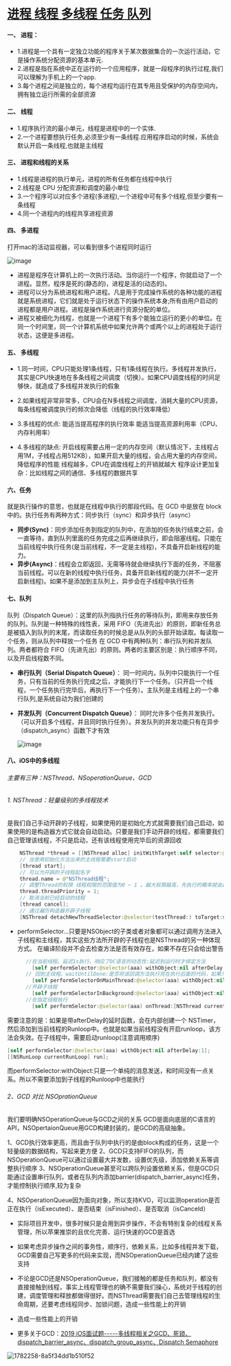 # [进程 线程 多线程 任务 队列](https://github.com/yytmzys/blog/issues/32)

#### 一、 进程：
*   1.进程是一个具有一定独立功能的程序关于某次数据集合的一次运行活动，它是操作系统分配资源的基本单元.
*   2.进程是指在系统中正在运行的一个应用程序，就是一段程序的执行过程,我们可以理解为手机上的一个app.
*   3.每个进程之间是独立的，每个进程均运行在其专用且受保护的内存空间内，拥有独立运行所需的全部资源

#### 二、 线程

*   1.程序执行流的最小单元，线程是进程中的一个实体.
*   2.一个进程要想执行任务,必须至少有一条线程.应用程序启动的时候，系统会默认开启一条线程,也就是主线程

#### 三、 进程和线程的关系

*   1.线程是进程的执行单元，进程的所有任务都在线程中执行
*   2.线程是 CPU 分配资源和调度的最小单位
*   3.一个程序可以对应多个进程(多进程),一个进程中可有多个线程,但至少要有一条线程
*   4.同一个进程内的线程共享进程资源

#### 四、 多进程

打开mac的活动监视器，可以看到很多个进程同时运行

![image](//upload-images.jianshu.io/upload_images/1782258-8cd1eaa9a3249873.png?imageMogr2/auto-orient/strip|imageView2/2/w/1200/format/webp)

*   进程是程序在计算机上的一次执行活动。当你运行一个程序，你就启动了一个进程。显然，程序是死的(静态的)，进程是活的(动态的)。
*   进程可以分为系统进程和用户进程。凡是用于完成操作系统的各种功能的进程就是系统进程，它们就是处于运行状态下的操作系统本身;所有由用户启动的进程都是用户进程。进程是操作系统进行资源分配的单位。
*   进程又被细化为线程，也就是一个进程下有多个能独立运行的更小的单位。在同一个时间里，同一个计算机系统中如果允许两个或两个以上的进程处于运行状态，这便是多进程。

#### 五、 多线程

*   1.同一时间，CPU只能处理1条线程，只有1条线程在执行。多线程并发执行，其实是CPU快速地在多条线程之间调度（切换）。如果CPU调度线程的时间足够快，就造成了多线程并发执行的假象

*   2.如果线程非常非常多，CPU会在N多线程之间调度，消耗大量的CPU资源，每条线程被调度执行的频次会降低（线程的执行效率降低）

*   3.多线程的优点:
    能适当提高程序的执行效率
    能适当提高资源利用率（CPU、内存利用率）

*   4.多线程的缺点:
    开启线程需要占用一定的内存空间（默认情况下，主线程占用1M，子线程占用512KB），如果开启大量的线程，会占用大量的内存空间，降低程序的性能
    线程越多，CPU在调度线程上的开销就越大
    程序设计更加复杂：比如线程之间的通信、多线程的数据共享

#### 六、任务

就是执行操作的意思，也就是在线程中执行的那段代码。在 GCD 中是放在 block 中的。执行任务有两种方式：同步执行（sync）和异步执行（async）

*   **同步(Sync)**：同步添加任务到指定的队列中，在添加的任务执行结束之前，会一直等待，直到队列里面的任务完成之后再继续执行，即会阻塞线程。只能在当前线程中执行任务(是当前线程，不一定是主线程)，不具备开启新线程的能力。
*   **异步(Async)**：线程会立即返回，无需等待就会继续执行下面的任务，不阻塞当前线程。可以在新的线程中执行任务，具备开启新线程的能力(并不一定开启新线程)。如果不是添加到主队列上，异步会在子线程中执行任务

#### 七、队列

队列（Dispatch Queue）：这里的队列指执行任务的等待队列，即用来存放任务的队列。队列是一种特殊的线性表，采用 FIFO（先进先出）的原则，即新任务总是被插入到队列的末尾，而读取任务的时候总是从队列的头部开始读取。每读取一个任务，则从队列中释放一个任务
在 GCD 中有两种队列：串行队列和并发队列。两者都符合 FIFO（先进先出）的原则。两者的主要区别是：执行顺序不同，以及开启线程数不同。

*   **串行队列（Serial Dispatch Queue）**：
    同一时间内，队列中只能执行一个任务，只有当前的任务执行完成之后，才能执行下一个任务。（只开启一个线程，一个任务执行完毕后，再执行下一个任务）。主队列是主线程上的一个串行队列,是系统自动为我们创建的

*   **并发队列（Concurrent Dispatch Queue）**：
    同时允许多个任务并发执行。（可以开启多个线程，并且同时执行任务）。并发队列的并发功能只有在异步（dispatch_async）函数下才有效

    ![image](//upload-images.jianshu.io/upload_images/1782258-f8b19e132a6181be.png?imageMogr2/auto-orient/strip|imageView2/2/w/1200/format/webp)

#### 八、iOS中的多线程

###### 主要有三种：NSThread、NSoperationQueue、GCD

###### 1\. NSThread：轻量级别的多线程技术

是我们自己手动开辟的子线程，如果使用的是初始化方式就需要我们自己启动，如果使用的是构造器方式它就会自动启动。只要是我们手动开辟的线程，都需要我们自己管理该线程，不只是启动，还有该线程使用完毕后的资源回收

```Swift
    NSThread *thread = [[NSThread alloc] initWithTarget:self selector:@selector(testThread:) object:@"我是参数"];
    // 当使用初始化方法出来的主线程需要start启动
    [thread start];
    // 可以为开辟的子线程起名字
    thread.name = @"NSThread线程";
    // 调整Thread的权限 线程权限的范围值为0 ~ 1 。越大权限越高，先执行的概率就会越高，由于是概率，所以并不能很准确的的实现我们想要的执行顺序，默认值是0.5
    thread.threadPriority = 1;
    // 取消当前已经启动的线程
    [thread cancel];
    // 通过遍历构造器开辟子线程
    [NSThread detachNewThreadSelector:@selector(testThread:) toTarget:self withObject:@"构造器方式"];

```

*   performSelector...只要是NSObject的子类或者对象都可以通过调用方法进入子线程和主线程，其实这些方法所开辟的子线程也是NSThread的另一种体现方式。
    在编译阶段并不会去检查方法是否有效存在，如果不存在只会给出警告

```Swift
      //在当前线程。延迟1s执行。响应了OC语言的动态性:延迟到运行时才绑定方法
        [self performSelector:@selector(aaa) withObject:nil afterDelay:1];
      // 回到主线程。waitUntilDone:是否将该回调方法执行完在执行后面的代码，如果为YES:就必须等回调方法执行完成之后才能执行后面的代码，说白了就是阻塞当前的线程；如果是NO：就是不等回调方法结束，不会阻塞当前线程
        [self performSelectorOnMainThread:@selector(aaa) withObject:nil waitUntilDone:YES];
      //开辟子线程
        [self performSelectorInBackground:@selector(aaa) withObject:nil];
      //在指定线程执行
        [self performSelector:@selector(aaa) onThread:[NSThread currentThread] withObject:nil waitUntilDone:YES]

```

需要注意的是：如果是带afterDelay的延时函数，会在内部创建一个 NSTimer，然后添加到当前线程的Runloop中。也就是如果当前线程没有开启runloop，该方法会失效。在子线程中，需要启动runloop(注意调用顺序)

```Swift
[self performSelector:@selector(aaa) withObject:nil afterDelay:1];
[[NSRunLoop currentRunLoop] run];

```

而performSelector:withObject:只是一个单纯的消息发送，和时间没有一点关系。所以不需要添加到子线程的Runloop中也能执行

###### 2、GCD 对比 NSOprationQueue

我们要明确NSOperationQueue与GCD之间的关系
GCD是面向底层的C语言的API，NSOpertaionQueue用GCD构建封装的，是GCD的高级抽象。

1、GCD执行效率更高，而且由于队列中执行的是由block构成的任务，这是一个轻量级的数据结构，写起来更方便
2、GCD只支持FIFO的队列，而NSOperationQueue可以通过设置最大并发数，设置优先级，添加依赖关系等调整执行顺序
3、NSOperationQueue甚至可以跨队列设置依赖关系，但是GCD只能通过设置串行队列，或者在队列内添加barrier(dispatch_barrier_async)任务，才能控制执行顺序,较为复杂

4、NSOperationQueue因为面向对象，所以支持KVO，可以监测operation是否正在执行（isExecuted）、是否结束（isFinished）、是否取消（isCanceld）

*   实际项目开发中，很多时候只是会用到异步操作，不会有特别复杂的线程关系管理，所以苹果推崇的且优化完善、运行快速的GCD是首选
*   如果考虑异步操作之间的事务性，顺序行，依赖关系，比如多线程并发下载，GCD需要自己写更多的代码来实现，而NSOperationQueue已经内建了这些支持
*   不论是GCD还是NSOperationQueue，我们接触的都是任务和队列，都没有直接接触到线程，事实上线程管理也的确不需要我们操心，系统对于线程的创建，调度管理和释放都做得很好。而NSThread需要我们自己去管理线程的生命周期，还要考虑线程同步、加锁问题，造成一些性能上的开销



*   造成一些性能上的开销
*   更多关于GCD：[2019 iOS面试题-----多线程相关之GCD、死锁、dispatch_barrier_async、dispatch_group_async、Dispatch Semaphore](https://www.jianshu.com/p/caeebd30a6d2)

![1782258-8a5f34dd1b510f52](https://github.com/yytmzys/blog/assets/45475313/f4d6c7a2-5f6d-4f34-aecd-9fa832b900ff)
